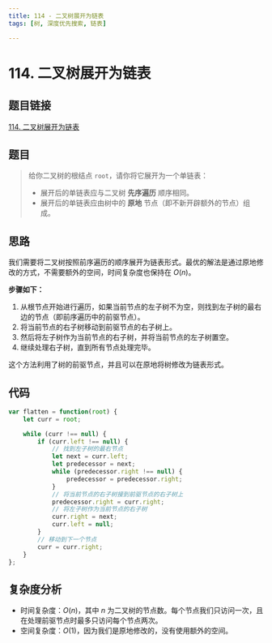 ```yaml
---
title: 114 - 二叉树展开为链表
tags: [树, 深度优先搜索, 链表]

---
```


# 114. 二叉树展开为链表

## 题目链接
[114. 二叉树展开为链表](https://leetcode.cn/problems/flatten-binary-tree-to-linked-list/)

## 题目
> 给你二叉树的根结点 `root`，请你将它展开为一个单链表：
> - 展开后的单链表应与二叉树 **先序遍历** 顺序相同。
> - 展开后的单链表应由树中的 **原地** 节点（即不新开辟额外的节点）组成。

## 思路
我们需要将二叉树按照前序遍历的顺序展开为链表形式。最优的解法是通过原地修改的方式，不需要额外的空间，时间复杂度也保持在 $O(n)$。

**步骤如下：**
1. 从根节点开始进行遍历，如果当前节点的左子树不为空，则找到左子树的最右边的节点（即前序遍历中的前驱节点）。
2. 将当前节点的右子树移动到前驱节点的右子树上。
3. 然后将左子树作为当前节点的右子树，并将当前节点的左子树置空。
4. 继续处理右子树，直到所有节点处理完毕。

这个方法利用了树的前驱节点，并且可以在原地将树修改为链表形式。

## 代码
```javascript showLineNumbers
var flatten = function(root) {
    let curr = root;

    while (curr !== null) {
        if (curr.left !== null) {
            // 找到左子树的最右节点
            let next = curr.left;
            let predecessor = next;
            while (predecessor.right !== null) {
                predecessor = predecessor.right;
            }
            // 将当前节点的右子树接到前驱节点的右子树上
            predecessor.right = curr.right;
            // 将左子树作为当前节点的右子树
            curr.right = next;
            curr.left = null;
        }
        // 移动到下一个节点
        curr = curr.right;
    }
};
```

## 复杂度分析
- 时间复杂度：$O(n)$，其中 $n$ 为二叉树的节点数。每个节点我们只访问一次，且在处理前驱节点时最多只访问每个节点两次。
- 空间复杂度：$O(1)$，因为我们是原地修改的，没有使用额外的空间。
